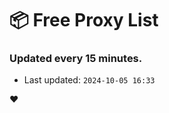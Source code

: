 # :package: Free Proxy List
### Updated every 15 minutes.

- Last updated: `2024-10-05 16:33`

:heart:
